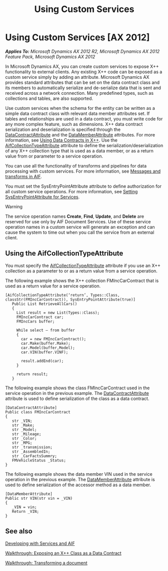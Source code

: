 ﻿---
title: Using Custom Services
TOCTitle: Using Custom Services
ms:assetid: cb5d0f7e-1d47-4d9f-9842-050f42aca224
ms:mtpsurl: https://technet.microsoft.com/en-us/library/Hh509052(v=AX.60)
ms:contentKeyID: 37046471
ms.date: 04/17/2013
mtps_version: v=AX.60
---

# Using Custom Services [AX 2012]


_**Applies To:** Microsoft Dynamics AX 2012 R2, Microsoft Dynamics AX 2012 Feature Pack, Microsoft Dynamics AX 2012_

 In Microsoft Dynamics AX, you can create custom services to expose X++ functionality to external clients. Any existing X++ code can be exposed as a custom service simply by adding an attribute. Microsoft Dynamics AX provides standard attributes that can be set on the data contract class and its members to automatically serialize and de-serialize data that is sent and received across a network connection. Many predefined types, such as collections and tables, are also supported.

Use custom services when the schema for the entity can be written as a simple data contract class with relevant data member attributes set. If tables and relationships are used in a data contract, you must write code for any more complex feature, such as dimensions. X++ data contract serialization and deserialization is specified through the [DataContractAttribute](https://technet.microsoft.com/en-us/library/gg732039\(v=ax.60\)) and the [DataMemberAttribute](https://technet.microsoft.com/en-us/library/gg732046\(v=ax.60\)) attributes. For more information, see [Using Data Contracts in X++](using-data-contracts-in-x.md). Use the [AifCollectionTypeAttribute](https://technet.microsoft.com/en-us/library/gg738025\(v=ax.60\)) attribute to define the serialization/deserialization of any X++ collection type that is used as a data member, or as a return value from or parameter to a service operation.

You can use all the functionality of transforms and pipelines for data processing with custom services. For more information, see [Messages and transforms in AIF](messages-and-transforms-in-aif.md).

You must set the SysEntryPointAttribute attribute to define authorization for all custom service operations. For more information, see [Setting SysEntryPointAttribute for Services](setting-sysentrypointattribute-for-services.md).


> [!WARNING]
> <P>The service operation names <STRONG>Create</STRONG>, <STRONG>Find</STRONG>, <STRONG>Update</STRONG>, and <STRONG>Delete</STRONG> are reserved for use only by AIF Document Services. Use of these service operation names in a custom service will generate an exception and can cause the system to time out when you call the service from an external client.</P>



## Using the AifCollectionTypeAttribute

You must specify the [AifCollectionTypeAttribute](https://technet.microsoft.com/en-us/library/gg738025\(v=ax.60\)) attribute if you use an X++ collection as a parameter to or as a return value from a service operation.

The following example shows the X++ collection FMIncCarContract that is used as a return value for a service operation.

    [AifCollectionTypeAttribute(‘return’, Types::Class, classStr(FMIncCarContract)), SysEntryPointAttribute(true)]
       Public List RetrieveAllCars()
       {   
         List result = new List(Types::Class);
         FMIncCarContract car;
         FMIncCars buffer;
    
         While select – from buffer
         {
           car = new FMIncCarContract();
           car.Make(buffer.Make);
           car.Model(buffer,Model);
           car.VIN(buffer.VINF);
    
           result.addEnd(car);
         }
    
         return result;
       }

The following example shows the class FMIncCarContract used in the service operation in the previous example. The [DataContractAttribute](https://technet.microsoft.com/en-us/library/gg732039\(v=ax.60\)) attribute is used to define serialization of the class as a data contract.

    [DataContractAttribute]
    Public class FMIncCarContract
    {
       str _VIN;
       str _Make;
       str _Model;
       str _Mileage;
       str _Color;
       str _MPG;
       str _transmission;
       str _AssembledIn;
       str _CarFactsSummry;
       FMVehicleStatus _Status;
    }

The following example shows the data member VIN used in the service operation in the previous example. The [DataMemberAttribute](https://technet.microsoft.com/en-us/library/gg732046\(v=ax.60\)) attribute is used to define serialization of the accessor method as a data member.

    [DataMemberAttribute]
    Public str VIN(str vin = _VIN)
    {
       _VIN = vin;
       Return _VIN;
    }

## See also

[Developing with Services and AIF](developing-with-services-and-aif.md)

[Walkthrough: Exposing an X++ Class as a Data Contract](walkthrough-exposing-an-x-class-as-a-data-contract.md)

[Walkthrough: Transforming a document](walkthrough-transforming-a-document.md)

